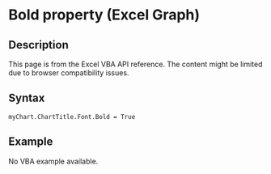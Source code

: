 # Bold property (Excel Graph)

## Description
This page is from the Excel VBA API reference. The content might be limited due to browser compatibility issues.

## Syntax
```vba
myChart.ChartTitle.Font.Bold = True
```

## Example
No VBA example available.
